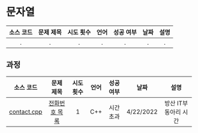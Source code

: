 # 문자열
|소스 코드|문제 제목|시도 횟수|언어|성공 여부|날짜|설명|
|:---:|:---:|:---:|:---:|:---:|:---:|:---:|
|.|.|.|.|.|.|.|

## 과정
|소스 코드|문제 제목|시도 횟수|언어|성공 여부|날짜|설명|
|:---:|:---:|:---:|:---:|:---:|:---:|:---:|
|[contact.cpp](../String/Footprints/contact.cpp)|[전화번호 목록](http://boj.kr/5052)|1|C++|시간 초과|4/22/2022|방산 IT부 동아리 시간|